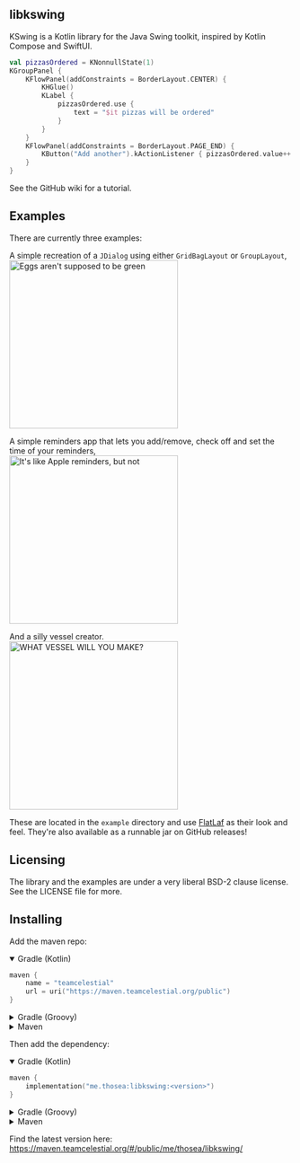 ## libkswing

KSwing is a Kotlin library for the Java Swing toolkit, inspired by Kotlin Compose and SwiftUI.<br>

```kotlin
val pizzasOrdered = KNonnullState(1)
KGroupPanel {
	KFlowPanel(addConstraints = BorderLayout.CENTER) {
		KHGlue()
		KLabel {
			pizzasOrdered.use {
				text = "$it pizzas will be ordered"
			}
		}
	}
	KFlowPanel(addConstraints = BorderLayout.PAGE_END) {
		KButton("Add another").kActionListener { pizzasOrdered.value++ }
	}
}
```
See the GitHub wiki for a tutorial.

## Examples
There are currently three examples:

A simple recreation of a `JDialog` using either `GridBagLayout` or `GroupLayout`,  
<img src="https://raw.githubusercontent.com/imthosea/images/refs/heads/master/kswing/v1/example-egg.png" alt="Eggs aren't supposed to be green" width="300">

A simple reminders app that lets you add/remove, check off and set the time of your reminders,  
<img src="https://raw.githubusercontent.com/imthosea/images/refs/heads/master/kswing/v1/example-reminder.png" alt="It's like Apple reminders, but not" width="300">

And a silly vessel creator.  
<img src="https://raw.githubusercontent.com/imthosea/images/refs/heads/master/kswing/v1/example-vessel.png" alt="WHAT VESSEL WILL YOU MAKE?" width="300">  

These are located in the `example` directory and use [FlatLaf](https://github.com/JFormDesigner/FlatLaf) as their look and feel. They're also available as a runnable jar on GitHub releases!

## Licensing
The library and the examples are under a very liberal BSD-2 clause license. See the LICENSE file for more.

## Installing
Add the maven repo:
<details open>
<summary>Gradle (Kotlin)</summary>

```kotlin
maven {
	name = "teamcelestial"
	url = uri("https://maven.teamcelestial.org/public")
}
```
</details>
<details>
<summary>Gradle (Groovy)</summary>

```groovy
maven {
    name "teamcelestial"
    url "https://maven.teamcelestial.org/public"
}
```
</details>
<details>
<summary>Maven</summary>

```xml
<repository>
  <id>teamcelestial</id>
  <url>https://maven.teamcelestial.org/public</url>
</repository>
```
</details>

Then add the dependency:
<details open>
<summary>Gradle (Kotlin)</summary>

```kotlin
maven {
	implementation("me.thosea:libkswing:<version>")
}
```
</details>
<details>
<summary>Gradle (Groovy)</summary>

```groovy
implementation "me.thosea:libkswing:<version>"
```
</details>
<details>
<summary>Maven</summary>

```xml
<dependency>
  <groupId>me.thosea</groupId>
  <artifactId>libkswing</artifactId>
  <version>version</version>
</dependency>
```
</details>

Find the latest version here: https://maven.teamcelestial.org/#/public/me/thosea/libkswing/